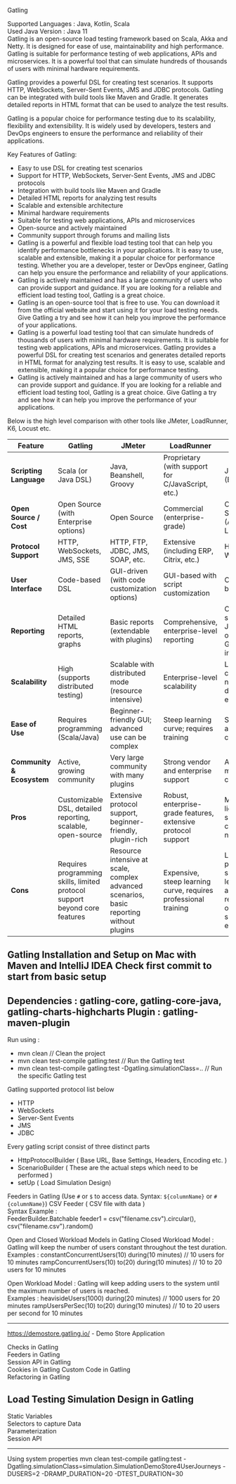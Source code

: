 Gatling  

Supported Languages : Java, Kotlin, Scala   
Used Java Version : Java 11     
Gatling is an open-source load testing framework based on Scala, Akka and Netty. It is designed for ease of use, maintainability and high performance. Gatling is suitable for performance testing of web applications, APIs and microservices. It is a powerful tool that can simulate hundreds of thousands of users with minimal hardware requirements.      

Gatling provides a powerful DSL for creating test scenarios. It supports HTTP, WebSockets, Server-Sent Events, JMS and JDBC protocols. Gatling can be integrated with build tools like Maven and Gradle. It generates detailed reports in HTML format that can be used to analyze the test results.     

Gatling is a popular choice for performance testing due to its scalability, flexibility and extensibility. It is widely used by developers, testers and DevOps engineers to ensure the performance and reliability of their applications.       

Key Features of Gatling:

- Easy to use DSL for creating test scenarios
- Support for HTTP, WebSockets, Server-Sent Events, JMS and JDBC protocols
- Integration with build tools like Maven and Gradle
- Detailed HTML reports for analyzing test results
- Scalable and extensible architecture
- Minimal hardware requirements
- Suitable for testing web applications, APIs and microservices
- Open-source and actively maintained
- Community support through forums and mailing lists
- Gatling is a powerful and flexible load testing tool that can help you identify performance bottlenecks in your applications. It is easy to use, scalable and extensible, making it a popular choice for performance testing. Whether you are a developer, tester or DevOps engineer, Gatling can help you ensure the performance and reliability of your applications.
- Gatling is actively maintained and has a large community of users who can provide support and guidance. If you are looking for a reliable and efficient load testing tool, Gatling is a great choice.
- Gatling is an open-source tool that is free to use. You can download it from the official website and start using it for your load testing needs. Give Gatling a try and see how it can help you improve the performance of your applications.
- Gatling is a powerful load testing tool that can simulate hundreds of thousands of users with minimal hardware requirements. It is suitable for testing web applications, APIs and microservices. Gatling provides a powerful DSL for creating test scenarios and generates detailed reports in HTML format for analyzing test results. It is easy to use, scalable and extensible, making it a popular choice for performance testing.
- Gatling is actively maintained and has a large community of users who can provide support and guidance. If you are looking for a reliable and efficient load testing tool, Gatling is a great choice. Give Gatling a try and see how it can help you improve the performance of your applications.

Below is the high level comparison with other tools like JMeter, LoadRunner, K6, Locust etc.

| Feature                 | Gatling                                      | JMeter                                           | LoadRunner                                         | K6                                          | Locust                                |
|-------------------------|----------------------------------------------|--------------------------------------------------|----------------------------------------------------|---------------------------------------------|---------------------------------------|
| **Scripting Language**  | Scala (or Java DSL)                          | Java, Beanshell, Groovy                          | Proprietary (with support for C/JavaScript, etc.)  | JavaScript (ES6)                           | Python                                |
| **Open Source / Cost**  | Open Source (with Enterprise options)        | Open Source                                      | Commercial (enterprise-grade)                      | Open Source (Apache License 2.0)             | Open Source (MIT License)             |
| **Protocol Support**    | HTTP, WebSockets, JMS, SSE                   | HTTP, FTP, JDBC, JMS, SOAP, etc.                 | Extensive (including ERP, Citrix, etc.)            | HTTP, WebSockets                           | HTTP, WebSockets                      |
| **User Interface**      | Code-based DSL                               | GUI-driven (with code customization options)     | GUI-based with script customization                | Code-based                                 | Code-based (Python scripts + web UI)    |
| **Reporting**           | Detailed HTML reports, graphs                | Basic reports (extendable with plugins)          | Comprehensive, enterprise-level reporting          | CLI summary, JSON outputs, Grafana integration | Real-time monitoring via web UI       |
| **Scalability**         | High (supports distributed testing)          | Scalable with distributed mode (resource intensive) | Enterprise-level scalability                | Lightweight, cloud-native distributed execution | Easily scaled with Python multiprocessing |
| **Ease of Use**         | Requires programming (Scala/Java)            | Beginner-friendly GUI; advanced use can be complex | Steep learning curve; requires training            | Simple API and code-centric                | Intuitive for Python developers       |
| **Community & Ecosystem** | Active, growing community                   | Very large community with many plugins           | Strong vendor and enterprise support               | Active modern community                    | Vibrant Python community              |
| **Pros**              | Customizable DSL, detailed reporting, scalable, open-source | Extensive protocol support, beginner-friendly, plugin-rich | Robust, enterprise-grade features, extensive protocol support | Modern, lightweight, simple API, cloud-native | Easy to use, real-time monitoring, scalable with Python |
| **Cons**              | Requires programming skills, limited protocol support beyond core features | Resource intensive at scale, complex advanced scenarios, basic reporting without plugins | Expensive, steep learning curve, requires professional training | Limited protocol support, less advanced reporting options, smaller ecosystem | Limited protocol support, less out-of-the-box reporting, additional coding may be required |


Gatling Installation and Setup on Mac with Maven and IntelliJ IDEA
Check first commit to start from basic setup
------------
Dependencies : gatling-core, gatling-core-java, gatling-charts-highcharts
Plugin : gatling-maven-plugin
------------

Run using :
- mvn clean               // Clean the project
- mvn clean test-compile gatling:test      // Run the Gatling test
- mvn clean test-compile gatling:test -Dgatling.simulationClass=<packageName>.<directoryOfProject>.<simulationClass>     // Run the specific Gatling test

Gatling supported protocol list below
- HTTP        
- WebSockets      
- Server-Sent Events      
- JMS     
- JDBC        

Every gatling script consist of three distinct parts 
- HttpProtocolBuilder ( Base URL, Base Settings, Headers, Encoding etc. )
- ScenarioBuilder ( These are the actual steps which need to be performed )
- setUp  ( Load Simulation Design)

Feeders in Gatling (Use `#` or `$` to access data. Syntax: `${columnName}` or `#{columnName}`)
CSV Feeder ( CSV file with data )       
Syntax Example :        
FeederBuilder.Batchable feeder1 = csv("filename.csv").circular(), csv("filename.csv").random()


Open and Closed Workload Models in Gatling
Closed Workload Model : Gatling will keep the number of users constant throughout the test duration.
Examples :
constantConcurrentUsers(10) during(10 minutes) // 10 users for 10 minutes
rampConcurrentUsers(10) to(20) during(10 minutes) // 10 to 20 users for 10 minutes

Open Workload Model : Gatling will keep adding users to the system until the maximum number of users is reached.        
Examples :
heavisideUsers(1000) during(20 minutes) // 1000 users for 20 minutes
rampUsersPerSec(10) to(20) during(10 minutes) // 10 to 20 users per second for 10 minutes


------------------------------
https://demostore.gatling.io/ - Demo Store Application


Checks in Gatling   
Feeders in Gatling      
Session API in Gatling      
Cookies in Gatling
Custom Code in Gatling      
Refactoring in Gatling      


Load Testing Simulation Design in Gatling
------------------------------
Static Variables    
Selectors to capture Data       
Parameterization        
Session API     

------------------------------
Using system properties
mvn clean test-compile gatling:test -Dgatling.simulationClass=simulation.SimulationDemoStore4UserJourneys -DUSERS=2 -DRAMP_DURATION=20 -DTEST_DURATION=30



